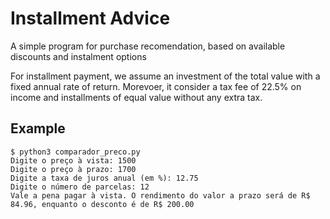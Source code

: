 # Installment Advice
A simple program for purchase recomendation, based on available discounts and instalment options

For installment payment, we assume an investment of the total value with a fixed annual rate of return. Morevoer, it consider a tax fee of 22.5% on income and installments of equal value without any extra tax.

## Example

```
$ python3 comparador_preco.py
Digite o preço à vista: 1500
Digite o preço à prazo: 1700
Digite a taxa de juros anual (em %): 12.75
Digite o número de parcelas: 12
Vale a pena pagar à vista. O rendimento do valor a prazo será de R$ 84.96, enquanto o desconto é de R$ 200.00
```

